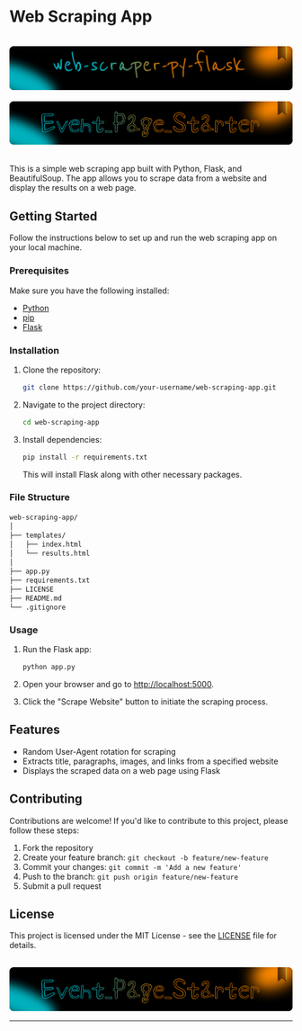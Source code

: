# Web Scraping App


<div align="center">
  <br>
      <img src="https://github.com/RJohnPaul/Web_Scrapper_Py/blob/70fe2d16a1d05ba439e18c64c7e1ed8470ed2593/Frame%2020.png" alt="Project Banner">
  </br>
</div>


<div align="center">
  <br>
      <img src="https://github.com/RJohnPaul/Event_Page_Starter/blob/c07e59f2d1706648a2cd7ba8906d6e06bfddbbd9/Frame%2017.png" alt="Project Banner">
  </br>
</div>
</br>

This is a simple web scraping app built with Python, Flask, and BeautifulSoup. The app allows you to scrape data from a website and display the results on a web page.

## Getting Started

Follow the instructions below to set up and run the web scraping app on your local machine.

### Prerequisites

Make sure you have the following installed:

- [Python](https://www.python.org/downloads/)
- [pip](https://pip.pypa.io/en/stable/installation/)
- [Flask](https://flask.palletsprojects.com/en/2.1.x/installation/)

### Installation

1. Clone the repository:

    ```bash
    git clone https://github.com/your-username/web-scraping-app.git
    ```

2. Navigate to the project directory:

    ```bash
    cd web-scraping-app
    ```

3. Install dependencies:

    ```bash
    pip install -r requirements.txt
    ```

    This will install Flask along with other necessary packages.

### File Structure

```plaintext
web-scraping-app/
│
├── templates/
│   ├── index.html
│   └── results.html
│
├── app.py
├── requirements.txt
├── LICENSE
├── README.md
└── .gitignore
```

### Usage

1. Run the Flask app:

    ```bash
    python app.py
    ```

2. Open your browser and go to [http://localhost:5000](http://localhost:5000).
   
3. Click the "Scrape Website" button to initiate the scraping process.

## Features

- Random User-Agent rotation for scraping
- Extracts title, paragraphs, images, and links from a specified website
- Displays the scraped data on a web page using Flask

## Contributing

Contributions are welcome! If you'd like to contribute to this project, please follow these steps:

1. Fork the repository
2. Create your feature branch: `git checkout -b feature/new-feature`
3. Commit your changes: `git commit -m 'Add a new feature'`
4. Push to the branch: `git push origin feature/new-feature`
5. Submit a pull request

## License

This project is licensed under the MIT License - see the [LICENSE](LICENSE) file for details.


<div align="center">
  <br>
      <img src="https://github.com/RJohnPaul/Event_Page_Starter/blob/c07e59f2d1706648a2cd7ba8906d6e06bfddbbd9/Frame%2017.png" alt="Project Banner">
  </br>
</div>


---
